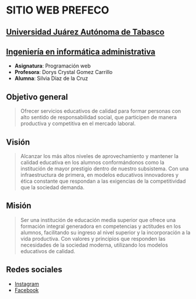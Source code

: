 #  SITIO WEB PREFECO 

## [Universidad Juárez Autónoma de Tabasco](https://ww.ujat.mx)
## [Ingeniería en informática administrativa](https://www.ujat.mx/iia)

* **Asignatura**: Programación web
* **Profesora**: Dorys Crystal Gomez Carrillo
* **Alumna**: Silvia Díaz de la Cruz

## Objetivo general
> Ofrecer servicios educativos de calidad para formar personas con alto sentido de responsabilidad social, que participen de manera productiva y competitiva en el mercado laboral.

## Visión
> Alcanzar los más altos niveles de aprovechamiento y mantener la calidad educativa en los alumnos conformándonos como la institución de mayor prestigio dentro de nuestro subsistema. Con una infraestructura de primera, en modelos educativos innovadores y ética constante que respondan a las exigencias de la competitividad que la sociedad demanda.

## Misión
> Ser una institución de educación media superior que ofrece una formación integral generadora en competencias y actitudes en los alumnos, facilitando su ingreso al nivel superior y la incorporación a la vida productiva. Con valores y principios que responden las necesidades de la sociedad moderna, utilizando los modelos educativos de calidad.

## Redes sociales
* [Instagram](https://www.instagram.com)
* [Facebook](https://www.facebook.com)